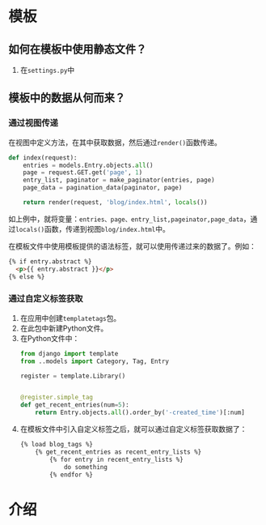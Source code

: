 # 模板

## 如何在模板中使用静态文件？

1. 在`settings.py`中

## 模板中的数据从何而来？

### 通过视图传递

在视图中定义方法，在其中获取数据，然后通过`render()`函数传递。

```python
def index(request):
    entries = models.Entry.objects.all()
    page = request.GET.get('page', 1)
    entry_list, paginator = make_paginator(entries, page)
    page_data = pagination_data(paginator, page)

    return render(request, 'blog/index.html', locals())
```

如上例中，就将变量：`entries、page、entry_list,pageinator,page_data`，通过`locals()`函数，传递到视图`blog/index.html`中。

在模板文件中使用模板提供的语法标签，就可以使用传递过来的数据了。例如：

```html
{% if entry.abstract %}
  <p>{{ entry.abstract }}</p>
{% else %}
```

### 通过自定义标签获取

1. 在应用中创建`templatetags`包。
1. 在此包中新建Python文件。
1. 在Python文件中：
    ```python
    from django import template
    from ..models import Category, Tag, Entry

    register = template.Library()


    @register.simple_tag
    def get_recent_entries(num=5):
        return Entry.objects.all().order_by('-created_time')[:num]
    ```
1. 在模板文件中引入自定义标签之后，就可以通过自定义标签获取数据了：
    ```html
    {% load blog_tags %}
        {% get_recent_entries as recent_entry_lists %}
            {% for entry in recent_entry_lists %}
                do something
            {% endfor %}
    ```
# 介绍
